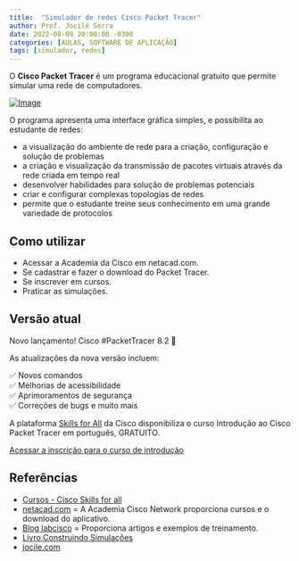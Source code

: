 ```yaml
---
title:  "Simulador de redes Cisco Packet Tracer"
author: Prof. Jocilé Serra
date: 2022-08-09 20:00:00 -0300
categories: [AULAS, SOFTWARE DE APLICAÇÃO]
tags: [simulador, redes]
---
```

O **Cisco Packet Tracer** é um programa educacional gratuito que permite simular uma rede de computadores.

[![Image](https://img.youtube.com/vi/CKqmVwJYL0M/mqdefault.jpg 'Vídeo no Youtube')](https://www.youtube.com/watch?v=CKqmVwJYL0M)

O programa apresenta uma interface gráfica simples, e possibilita ao estudante de redes:

- a visualização do ambiente de rede para a criação, configuração e solução de problemas
- a criação e visualização da transmissão de pacotes virtuais através da rede criada em tempo real
- desenvolver habilidades para solução de problemas potenciais
- criar e configurar complexas topologias de redes
- permite que o estudante treine seus conhecimento em uma grande variedade de protocolos

## Como utilizar

- Acessar a Academia da Cisco em netacad.com.
- Se cadastrar e fazer o download do Packet Tracer.
- Se inscrever em cursos.
- Praticar as simulações.

## Versão atual

Novo lançamento! Cisco #PacketTracer 8.2 📣

As atualizações da nova versão incluem:

✅ Novos comandos\
✅ Melhorias de acessibilidade\
✅ Aprimoramentos de segurança \
✅ Correções de bugs e muito mais

 A plataforma [Skills for All](https://skillsforall.com/) da Cisco disponibiliza o curso Introdução ao Cisco Packet Tracer em português, GRATUITO.

[Acessar a inscrição para o curso de introdução](https://skillsforall.com/course/getting-started-cisco-packet-tracer?instance_id=0cc83bf6-e8d7-4968-a89a-d055b49379b1)

## Referências

- [Cursos - Cisco Skills for all](https://skillsforall.com/)
- [netacad.com](https://www.netacad.com/pt-br) = A Academia Cisco Network proporciona cursos e o download do aplicativo.
- [Blog labcisco](http://labcisco.blogspot.com/) = Proporciona artigos e exemplos de treinamento.
- [Livro Construindo Simulações](https://pt.wikibooks.org/wiki/Packet_Tracer/Construindo_Simulações)
- [jocile.com](https://jocile.com/)
